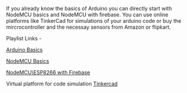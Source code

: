 If you already know the basics of Arduino you can directly start with NodeMCU basics and NodeMCU with firebase.
You can use online platforms like TinkerCad for simulations of your arduino code or buy the mircrocontroller and the necessay sensors from Amazon or flipkart.

Playlist Links - 

[Arduino Basics](https://www.youtube.com/playlist?list=PLGs0VKk2DiYw-L-RibttcvK-WBZm8WLEP)

[NodeMCU Basics](https://www.youtube.com/watch?v=maGERlv9FMk&list=PLpksGv8aG4d9iI18TbELh4P8C6MhSq3Vs)

[NodeMCU\ESP8266 with Firebase ](https://www.youtube.com/playlist?list=PLhPDb5zFmGR3qxa8JfmUdAfVH9Ou41MUx)


Virtual platform for code simulation
[Tinkercad](https://www.tinkercad.com/)
